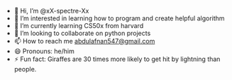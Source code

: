 - 👋 Hi, I’m @xX-spectre-Xx
- 👀 I’m interested in learning how to program and create helpful algorithm
- 🌱 I’m currently learning CS50x from harvard
- 💞️ I’m looking to collaborate on python projects
- 📫 How to reach me abdulafnan547@gmail.com
- 😄 Pronouns: he/him
- ⚡ Fun fact: Giraffes are 30 times more likely to get hit by lightning than people.

<!---
xX-spectre-Xx/xX-spectre-Xx is a ✨ special ✨ repository because its `README.md` (this file) appears on your GitHub profile.
You can click the Preview link to take a look at your changes.
--->

